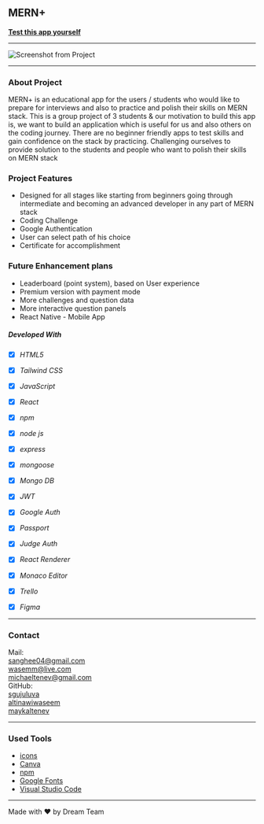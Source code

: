 ## MERN+ 

**[Test this app yourself]()**

---

![Screenshot from Project]()

  
---

### About Project

MERN+ is an educational app for the users / students who would like to prepare for interviews and also to practice and polish their skills on MERN stack. This is a group project of 3 students & our motivation to build this app is, we want to build an application which is useful for us and also others on the coding journey.
There are no beginner friendly apps to test skills and gain confidence on the stack by practicing.
Challenging ourselves to provide solution to the students and people who want to polish their skills on MERN stack

### Project Features
 - Designed for all stages like starting from beginners going through intermediate and becoming an advanced 
   developer in any part of MERN stack
 - Coding Challenge
 - Google Authentication   
 - User can select path of his choice 
 - Certificate for accomplishment

### Future Enhancement plans

 - Leaderboard (point system), based on User experience
 - Premium version with payment mode
 - More challenges and question data
 - More interactive question panels
 - React Native - Mobile App
 
##### Developed With

- [x] _HTML5_
- [x] _Tailwind CSS_
- [x] _JavaScript_
- [x] _React_
- [x] _npm_
- [x] _node js_
- [x] _express_
- [x] _mongoose_
- [x] _Mongo DB_
- [x] _JWT_
- [x] _Google Auth_
- [x] _Passport_
- [x] _Judge Auth_
- [x] _React Renderer_
- [x] _Monaco Editor_
- [x] _Trello_
- [x] _Figma_


---

### Contact

Mail:<br> <sanghee04@gmail.com><br> <wasemm@live.com> <br><michaeltenev@gmail.com><br>
GitHub:<br> [sgujuluva](https://github.com/)<br> [altinawiwaseem](https://github.com/) <br> [maykaltenev](https://github.com/)<br>

---

### Used Tools

- [icons](https://flaticons.com)
- [Canva](https://www.canva.com/)
- [npm](https://www.npmjs.com/)
- [Google Fonts](https://fonts.google.com/)
- [Visual Studio Code](https://code.visualstudio.com/)


---

Made with ❤️ by Dream Team

